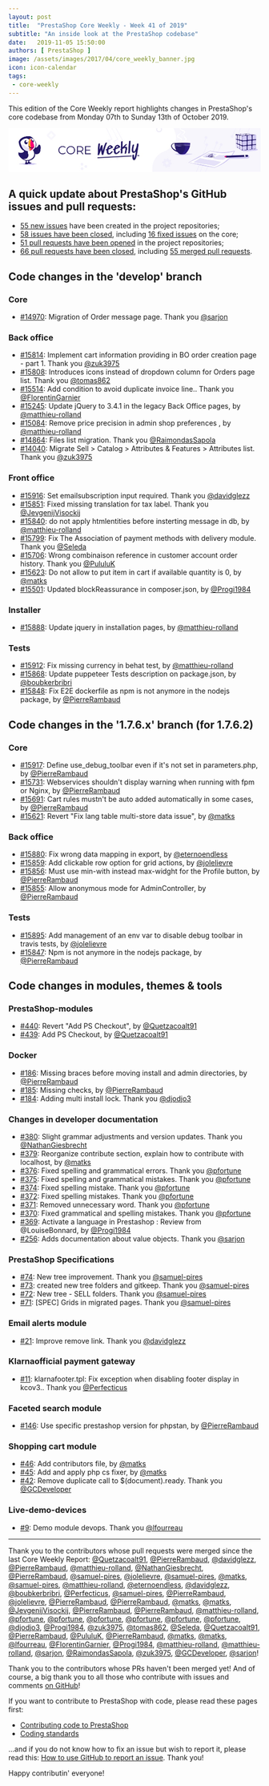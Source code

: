 ```yaml
---
layout: post
title:  "PrestaShop Core Weekly - Week 41 of 2019"
subtitle: "An inside look at the PrestaShop codebase"
date:   2019-11-05 15:50:00
authors: [ PrestaShop ]
image: /assets/images/2017/04/core_weekly_banner.jpg
icon: icon-calendar
tags:
 - core-weekly
---
```


This edition of the Core Weekly report highlights changes in PrestaShop's core codebase from Monday 07th to Sunday 13th of October 2019.

![Core Weekly banner](/assets/images/2018/12/banner-core-weekly.jpg)


## A quick update about PrestaShop's GitHub issues and pull requests:

- [55 new issues](https://github.com/search?q=org%3APrestaShop+is%3Apublic++-repo%3Aprestashop%2Fprestashop.github.io++is%3Aissue+created%3A2019-10-07..2019-10-13) have been created in the project repositories;
- [58 issues have been closed](https://github.com/search?q=org%3APrestaShop+is%3Apublic++-repo%3Aprestashop%2Fprestashop.github.io++is%3Aissue+closed%3A2019-10-07..2019-10-13), including [16 fixed issues](https://github.com/search?q=org%3APrestaShop+is%3Apublic++-repo%3Aprestashop%2Fprestashop.github.io++is%3Aissue+label%3Afixed+closed%3A2019-10-07..2019-10-13) on the core;
- [51 pull requests have been opened](https://github.com/search?q=org%3APrestaShop+is%3Apublic++-repo%3Aprestashop%2Fprestashop.github.io++is%3Apr+created%3A2019-10-07..2019-10-13) in the project repositories;
- [66 pull requests have been closed](https://github.com/search?q=org%3APrestaShop+is%3Apublic++-repo%3Aprestashop%2Fprestashop.github.io++is%3Apr+closed%3A2019-10-07..2019-10-13), including [55 merged pull requests](https://github.com/search?q=org%3APrestaShop+is%3Apublic++-repo%3Aprestashop%2Fprestashop.github.io++is%3Apr+merged%3A2019-10-07..2019-10-13).
        

## Code changes in the 'develop' branch

### Core

* [#14970](https://github.com/PrestaShop/PrestaShop/pull/14970): Migration of Order message page. Thank you [@sarjon](https://github.com/sarjon)

### Back office

* [#15814](https://github.com/PrestaShop/PrestaShop/pull/15814): Implement cart information providing in BO order creation page - part 1. Thank you [@zuk3975](https://github.com/zuk3975)
* [#15808](https://github.com/PrestaShop/PrestaShop/pull/15808): Introduces icons instead of dropdown column for Orders page list. Thank you [@tomas862](https://github.com/tomas862)
* [#15514](https://github.com/PrestaShop/PrestaShop/pull/15514): Add condition to avoid duplicate invoice line.. Thank you [@FlorentinGarnier](https://github.com/FlorentinGarnier)
* [#15245](https://github.com/PrestaShop/PrestaShop/pull/15245): Update jQuery to 3.4.1 in the legacy Back Office pages, by [@matthieu-rolland](https://github.com/matthieu-rolland)
* [#15084](https://github.com/PrestaShop/PrestaShop/pull/15084): Remove price precision in admin shop preferences , by [@matthieu-rolland](https://github.com/matthieu-rolland)
* [#14864](https://github.com/PrestaShop/PrestaShop/pull/14864): Files list migration. Thank you [@RaimondasSapola](https://github.com/RaimondasSapola)
* [#14040](https://github.com/PrestaShop/PrestaShop/pull/14040): Migrate Sell > Catalog > Attributes & Features > Attributes list. Thank you [@zuk3975](https://github.com/zuk3975)

### Front office

* [#15916](https://github.com/PrestaShop/PrestaShop/pull/15916): Set emailsubscription input required. Thank you [@davidglezz](https://github.com/davidglezz)
* [#15851](https://github.com/PrestaShop/PrestaShop/pull/15851): Fixed missing translation for tax label. Thank you [@JevgenijVisockij](https://github.com/JevgenijVisockij)
* [#15840](https://github.com/PrestaShop/PrestaShop/pull/15840): do not apply htmlentities before insterting message in db, by [@matthieu-rolland](https://github.com/matthieu-rolland)
* [#15799](https://github.com/PrestaShop/PrestaShop/pull/15799): Fix The Association of payment methods with delivery module. Thank you [@Seleda](https://github.com/Seleda)
* [#15706](https://github.com/PrestaShop/PrestaShop/pull/15706): Wrong combinaison reference in customer account order history. Thank you [@PululuK](https://github.com/PululuK)
* [#15623](https://github.com/PrestaShop/PrestaShop/pull/15623): Do not allow to put item in cart if available quantity is 0, by [@matks](https://github.com/matks)
* [#15501](https://github.com/PrestaShop/PrestaShop/pull/15501): Updated blockReassurance in composer.json, by [@Progi1984](https://github.com/Progi1984)

### Installer

* [#15888](https://github.com/PrestaShop/PrestaShop/pull/15888): Update jquery in installation pages, by [@matthieu-rolland](https://github.com/matthieu-rolland)

### Tests

* [#15912](https://github.com/PrestaShop/PrestaShop/pull/15912): Fix missing currency in behat test, by [@matthieu-rolland](https://github.com/matthieu-rolland)
* [#15868](https://github.com/PrestaShop/PrestaShop/pull/15868): Update puppeteer Tests description on package.json, by [@boubkerbribri](https://github.com/boubkerbribri)
* [#15848](https://github.com/PrestaShop/PrestaShop/pull/15848): Fix E2E dockerfile as npm is not anymore in the nodejs package, by [@PierreRambaud](https://github.com/PierreRambaud)

## Code changes in the '1.7.6.x' branch (for 1.7.6.2)

### Core

* [#15917](https://github.com/PrestaShop/PrestaShop/pull/15917): Define use_debug_toolbar even if it's not set in parameters.php, by [@PierreRambaud](https://github.com/PierreRambaud)
* [#15731](https://github.com/PrestaShop/PrestaShop/pull/15731): Webservices shouldn't display warning when running with fpm or Nginx, by [@PierreRambaud](https://github.com/PierreRambaud)
* [#15691](https://github.com/PrestaShop/PrestaShop/pull/15691): Cart rules mustn't be auto added automatically in some cases, by [@PierreRambaud](https://github.com/PierreRambaud)
* [#15621](https://github.com/PrestaShop/PrestaShop/pull/15621): Revert "Fix lang table multi-store data issue", by [@matks](https://github.com/matks)

### Back office

* [#15880](https://github.com/PrestaShop/PrestaShop/pull/15880): Fix wrong data mapping in export, by [@eternoendless](https://github.com/eternoendless)
* [#15859](https://github.com/PrestaShop/PrestaShop/pull/15859): Add clickable row option for grid actions, by [@jolelievre](https://github.com/jolelievre)
* [#15856](https://github.com/PrestaShop/PrestaShop/pull/15856): Must use min-with instead max-widght for the Profile button, by [@PierreRambaud](https://github.com/PierreRambaud)
* [#15855](https://github.com/PrestaShop/PrestaShop/pull/15855): Allow anonymous mode for AdminController, by [@PierreRambaud](https://github.com/PierreRambaud)

### Tests

* [#15895](https://github.com/PrestaShop/PrestaShop/pull/15895): Add management of an env var to disable debug toolbar in travis tests, by [@jolelievre](https://github.com/jolelievre)
* [#15847](https://github.com/PrestaShop/PrestaShop/pull/15847): Npm is not anymore in the nodejs package, by [@PierreRambaud](https://github.com/PierreRambaud)

## Code changes in modules, themes & tools

### PrestaShop-modules

* [#440](https://github.com/PrestaShop/PrestaShop-modules/pull/440): Revert "Add PS Checkout", by [@Quetzacoalt91](https://github.com/Quetzacoalt91)
* [#439](https://github.com/PrestaShop/PrestaShop-modules/pull/439): Add PS Checkout, by [@Quetzacoalt91](https://github.com/Quetzacoalt91)

### Docker

* [#186](https://github.com/PrestaShop/docker/pull/186): Missing braces before moving install and admin directories, by [@PierreRambaud](https://github.com/PierreRambaud)
* [#185](https://github.com/PrestaShop/docker/pull/185): Missing checks, by [@PierreRambaud](https://github.com/PierreRambaud)
* [#184](https://github.com/PrestaShop/docker/pull/184): Adding multi install lock. Thank you [@djodjo3](https://github.com/djodjo3)

### Changes in developer documentation

* [#380](https://github.com/PrestaShop/docs/pull/380): Slight grammar adjustments and version updates. Thank you [@NathanGiesbrecht](https://github.com/NathanGiesbrecht)
* [#379](https://github.com/PrestaShop/docs/pull/379): Reorganize contribute section, explain how to contribute with localhost, by [@matks](https://github.com/matks)
* [#376](https://github.com/PrestaShop/docs/pull/376): Fixed spelling and grammatical errors. Thank you [@pfortune](https://github.com/pfortune)
* [#375](https://github.com/PrestaShop/docs/pull/375): Fixed spelling and grammatical mistakes. Thank you [@pfortune](https://github.com/pfortune)
* [#374](https://github.com/PrestaShop/docs/pull/374): Fixed spelling mistake. Thank you [@pfortune](https://github.com/pfortune)
* [#372](https://github.com/PrestaShop/docs/pull/372): Fixed spelling mistakes. Thank you [@pfortune](https://github.com/pfortune)
* [#371](https://github.com/PrestaShop/docs/pull/371): Removed unnecessary word. Thank you [@pfortune](https://github.com/pfortune)
* [#370](https://github.com/PrestaShop/docs/pull/370): Fixed grammatical and spelling mistakes. Thank you [@pfortune](https://github.com/pfortune)
* [#369](https://github.com/PrestaShop/docs/pull/369): Activate a language in Prestashop : Review from @LouiseBonnard, by [@Progi1984](https://github.com/Progi1984)
* [#256](https://github.com/PrestaShop/docs/pull/256): Adds documentation about value objects. Thank you [@sarjon](https://github.com/sarjon)

### PrestaShop Specifications

* [#74](https://github.com/PrestaShop/prestashop-specs/pull/74): New tree improvement. Thank you [@samuel-pires](https://github.com/samuel-pires)
* [#73](https://github.com/PrestaShop/prestashop-specs/pull/73): created new tree folders and gitkeep. Thank you [@samuel-pires](https://github.com/samuel-pires)
* [#72](https://github.com/PrestaShop/prestashop-specs/pull/72): New tree - SELL folders. Thank you [@samuel-pires](https://github.com/samuel-pires)
* [#71](https://github.com/PrestaShop/prestashop-specs/pull/71): [SPEC] Grids in migrated pages. Thank you [@samuel-pires](https://github.com/samuel-pires)

### Email alerts module

* [#21](https://github.com/PrestaShop/ps_emailalerts/pull/21): Improve remove link. Thank you [@davidglezz](https://github.com/davidglezz)

### Klarnaofficial payment gateway

* [#11](https://github.com/PrestaShop/klarnaofficial/pull/11): klarnafooter.tpl: Fix exception when disabling footer display in kcov3.. Thank you [@Perfecticus](https://github.com/Perfecticus)

### Faceted search module

* [#146](https://github.com/PrestaShop/ps_facetedsearch/pull/146): Use specific prestashop version for phpstan, by [@PierreRambaud](https://github.com/PierreRambaud)

### Shopping cart module

* [#46](https://github.com/PrestaShop/ps_shoppingcart/pull/46): Add contributors file, by [@matks](https://github.com/matks)
* [#45](https://github.com/PrestaShop/ps_shoppingcart/pull/45): Add and apply php cs fixer, by [@matks](https://github.com/matks)
* [#42](https://github.com/PrestaShop/ps_shoppingcart/pull/42): Remove duplicate call to $(document).ready. Thank you [@GCDeveloper](https://github.com/GCDeveloper)

### Live-demo-devices

* [#9](https://github.com/PrestaShop/live-demo-devices/pull/9): Demo module devops. Thank you [@lfourreau](https://github.com/lfourreau)

<hr />

Thank you to the contributors whose pull requests were merged since the last Core Weekly Report: [@Quetzacoalt91](https://github.com/Quetzacoalt91), [@PierreRambaud](https://github.com/PierreRambaud), [@davidglezz](https://github.com/davidglezz), [@PierreRambaud](https://github.com/PierreRambaud), [@matthieu-rolland](https://github.com/matthieu-rolland), [@NathanGiesbrecht](https://github.com/NathanGiesbrecht), [@PierreRambaud](https://github.com/PierreRambaud), [@samuel-pires](https://github.com/samuel-pires), [@jolelievre](https://github.com/jolelievre), [@samuel-pires](https://github.com/samuel-pires), [@matks](https://github.com/matks), [@samuel-pires](https://github.com/samuel-pires), [@matthieu-rolland](https://github.com/matthieu-rolland), [@eternoendless](https://github.com/eternoendless), [@davidglezz](https://github.com/davidglezz), [@boubkerbribri](https://github.com/boubkerbribri), [@Perfecticus](https://github.com/Perfecticus), [@samuel-pires](https://github.com/samuel-pires), [@PierreRambaud](https://github.com/PierreRambaud), [@jolelievre](https://github.com/jolelievre), [@PierreRambaud](https://github.com/PierreRambaud), [@PierreRambaud](https://github.com/PierreRambaud), [@matks](https://github.com/matks), [@matks](https://github.com/matks), [@JevgenijVisockij](https://github.com/JevgenijVisockij), [@PierreRambaud](https://github.com/PierreRambaud), [@PierreRambaud](https://github.com/PierreRambaud), [@matthieu-rolland](https://github.com/matthieu-rolland), [@pfortune](https://github.com/pfortune), [@pfortune](https://github.com/pfortune), [@pfortune](https://github.com/pfortune), [@pfortune](https://github.com/pfortune), [@pfortune](https://github.com/pfortune), [@pfortune](https://github.com/pfortune), [@djodjo3](https://github.com/djodjo3), [@Progi1984](https://github.com/Progi1984), [@zuk3975](https://github.com/zuk3975), [@tomas862](https://github.com/tomas862), [@Seleda](https://github.com/Seleda), [@Quetzacoalt91](https://github.com/Quetzacoalt91), [@PierreRambaud](https://github.com/PierreRambaud), [@PululuK](https://github.com/PululuK), [@PierreRambaud](https://github.com/PierreRambaud), [@matks](https://github.com/matks), [@matks](https://github.com/matks), [@lfourreau](https://github.com/lfourreau), [@FlorentinGarnier](https://github.com/FlorentinGarnier), [@Progi1984](https://github.com/Progi1984), [@matthieu-rolland](https://github.com/matthieu-rolland), [@matthieu-rolland](https://github.com/matthieu-rolland), [@sarjon](https://github.com/sarjon), [@RaimondasSapola](https://github.com/RaimondasSapola), [@zuk3975](https://github.com/zuk3975), [@GCDeveloper](https://github.com/GCDeveloper), [@sarjon](https://github.com/sarjon)!

Thank you to the contributors whose PRs haven't been merged yet! And of course, a big thank you to all those who contribute with issues and comments [on GitHub](https://github.com/PrestaShop/PrestaShop)!

If you want to contribute to PrestaShop with code, please read these pages first:

 * [Contributing code to PrestaShop](https://devdocs.prestashop.com/1.7/contribute/contribution-guidelines/)
 * [Coding standards](https://devdocs.prestashop.com/1.7/development/coding-standards/)

...and if you do not know how to fix an issue but wish to report it, please read this: [How to use GitHub to report an issue](https://devdocs.prestashop.com/1.7/contribute/contribute-reporting-issues/). Thank you!

Happy contributin' everyone!

